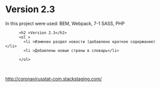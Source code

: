 # Version 2.3


In this project were used: BEM, Webpack, 7-1 SASS, PHP


       
          <h2 >Version 2.3</h2>
          <ol >
            <li >Изменен раздел новости (добавлено краткое содержание)</li>
            <li >Добавлены новые страны в словарь</li>
            
          </ol>
        
            
         
<br> 

http://coronavirusstat-com.stackstaging.com/

